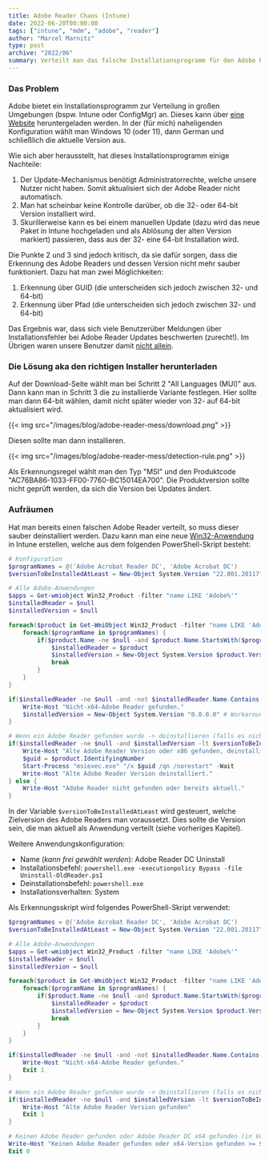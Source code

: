 ```yaml
---
title: Adobe Reader Chaos (Intune)
date: 2022-06-20T00:00:00
tags: ["intune", "mdm", "adobe", "reader"]
author: "Marcel Marnitz"
type: post
archive: "2022/06"
summary: Verteilt man das falsche Installationsprogramm für den Adobe Reader über Intune, so holt man sich nervige Probleme ins Haus. In diesem Post möchte ich erläutern, welche Version man installieren muss und wie man die "falsche" Installation loswird.
---
```


### Das Problem

Adobe bietet ein Installationsprogramm zur Verteilung in großen Umgebungen (bspw. Intune oder ConfigMgr) an. Dieses kann über [eine Website](https://get.adobe.com/de/reader/enterprise/) heruntergeladen werden. In der (für mich) naheligenden Konfiguration wählt man Windows 10 (oder 11), dann German und schließlich die aktuelle Version aus. 

Wie sich aber herausstellt, hat dieses Installationsprogramm einige Nachteile:

1. Der Update-Mechanismus benötigt Administratorrechte, welche unsere Nutzer nicht haben. Somit aktualisiert sich der Adobe Reader nicht automatisch.
2. Man hat scheinbar keine Kontrolle darüber, ob die 32- oder 64-bit Version installiert wird.
3. Skurillerweise kann es bei einem manuellen Update (dazu wird das neue Paket in Intune hochgeladen und als Ablösung der alten Version markiert) passieren, dass aus der 32- eine 64-bit Installation wird.

Die Punkte 2 und 3 sind jedoch kritisch, da sie dafür sorgen, dass die Erkennung des Adobe Readers und dessen Version nicht mehr sauber funktioniert. Dazu hat man zwei Möglichkeiten:

1. Erkennung über GUID (die unterscheiden sich jedoch zwischen 32- und 64-bit)
2. Erkennung über Pfad (die unterscheiden sich jedoch zwischen 32- und 64-bit)

Das Ergebnis war, dass sich viele Benutzerüber Meldungen über Installationsfehler bei Adobe Reader Updates beschwerten (zurecht!). Im Übrigen waren unsere Benutzer damit [nicht allein](https://www.reddit.com/r/sysadmin/comments/pq7c5g/adobe_automatically_updating_reader_to_64bit/).

### Die Lösung aka den richtigen Installer herunterladen

Auf der Download-Seite wählt man bei Schritt 2 "All Languages (MUI)" aus. Dann kann man in Schritt 3 die zu installierde Variante festlegen. Hier sollte man dann 64-bit wählen, damit nicht später wieder von 32- auf 64-bit aktualisiert wird.

{{< img src="/images/blog/adobe-reader-mess/download.png" >}}

Diesen sollte man dann installieren. 

{{< img src="/images/blog/adobe-reader-mess/detection-rule.png" >}}

Als Erkennungsregel wählt man den Typ "MSI" und den Produktcode "AC76BA86-1033-FF00-7760-BC15014EA700". Die Produktversion sollte nicht geprüft werden, da sich die Version bei Updates ändert.

### Aufräumen

Hat man bereits einen falschen Adobe Reader verteilt, so muss dieser sauber deinstalliert werden. Dazu kann man eine neue [Win32-Anwendung](https://docs.microsoft.com/de-de/mem/intune/apps/apps-win32-app-management) in Intune erstellen, welche aus dem folgenden PowerShell-Skript besteht:

```powershell
# Konfiguration
$programNames = @('Adobe Acrobat Reader DC', 'Adobe Acrobat DC')
$versionToBeInstalledAtLeast = New-Object System.Version "22.001.20117"

# Alle Adobe-Anwendungen
$apps = Get-wmiobject Win32_Product -filter "name LIKE 'Adobe%'"
$installedReader = $null
$installedVersion = $null

foreach($product in Get-WmiObject Win32_Product -filter "name LIKE 'Adobe%'") {
    foreach($programName in $programNames) {
        if($product.Name -ne $null -and $product.Name.StartsWith($programName)) {
            $installedReader = $product
            $installedVersion = New-Object System.Version $product.Version
            break
        }
    }
}

if($installedReader -ne $null -and -not $installedReader.Name.Contains("64-bit")) {
    Write-Host "Nicht-x64-Adobe Reader gefunden."
    $installedVersion = New-Object System.Version "0.0.0.0" # Workaround, damit die spätere if-Bedingung erfüllt ist
}

# Wenn ein Adobe Reader gefunden wurde -> deinstallieren (falls es nicht bereits die Zielversion ist)
if($installedReader -ne $null -and $installedVersion -lt $versionToBeInstalledAtLeast) {
    Write-Host "Alte Adobe Reader Version oder x86 gefunden, deinstalliere diese."
    $guid = $product.IdentifyingNumber
    Start-Process "msiexec.exe" "/x $guid /qn /norestart" -Wait
    Write-Host "Alte Adobe Reader Version deinstalliert."
} else {
    Write-Host "Adobe Reader nicht gefunden oder bereits aktuell."
}
```

In der Variable `$versionToBeInstalledAtLeast` wird gesteuert, welche Zielversion des Adobe Readers man voraussetzt. Dies sollte die Version sein, die man aktuell als Anwendung verteilt (siehe vorheriges Kapitel).

Weitere Anwendungskonfiguration:
* Name (*kann frei gewählt werden*): Adobe Reader DC Uninstall 
* Installationsbefehl: `powershell.exe -executionpolicy Bypass -file Uninstall-OldReader.ps1`
* Deinstallationsbefehl: `powershell.exe`
* Installationsverhalten: System

Als Erkennungsskript wird folgendes PowerShell-Skript verwendet:

```powershell
$programNames = @('Adobe Acrobat Reader DC', 'Adobe Acrobat DC')
$versionToBeInstalledAtLeast = New-Object System.Version "22.001.20117"

# Alle Adobe-Anwendungen
$apps = Get-wmiobject Win32_Product -filter "name LIKE 'Adobe%'"
$installedReader = $null
$installedVersion = $null

foreach($product in Get-WmiObject Win32_Product -filter "name LIKE 'Adobe%'") {
    foreach($programName in $programNames) {
        if($product.Name -ne $null -and $product.Name.StartsWith($programName)) {
            $installedReader = $product
            $installedVersion = New-Object System.Version $product.Version
            break
        }
    }
}

if($installedReader -ne $null -and -not $installedReader.Name.Contains("64-bit")) {
    Write-Host "Nicht-x64-Adobe Reader gefunden."
    Exit 1
}

# Wenn ein Adobe Reader gefunden wurde -> deinstallieren (falls es nicht bereits die Zielversion ist)
if($installedReader -ne $null -and $installedVersion -lt $versionToBeInstalledAtLeast) {
    Write-Host "Alte Adobe Reader Version gefunden"
    Exit 1
}

# Keinen Adobe Reader gefunden oder Adobe Reader DC x64 gefunden (in Version >= $versionToBeInstalledAtLeast)
Write-Host "Keinen Adobe Reader gefunden oder x64-Version gefunden >= $versionToBeInstalledAtLeast"
Exit 0
```

